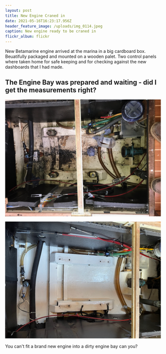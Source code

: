 ```yaml
---
layout: post
title: New Engine Craned in
date: 2021-05-16T16:23:17.956Z
header_feature_image: /uploads/img_0114.jpeg
caption: New engine ready to be craned in
flickr_album: flickr
---
```

New Betamarine engine arrived at the marina in a big cardboard box. Beuatifully packaged and mounted on a wooden palet. Two control panels where taken home for safe keeping and for checking against the new dashboards that I had made.

## The Engine Bay was prepared and waiting - did I get the measurements right?

![Here is the engine bay after the engine was removed.](/uploads/enginebaybefore.jpeg "Here is the engine bay after the engine was removed.")

![Now cleaned and degreased and 3 coats of bilge paint.](/uploads/enginebayafter.jpeg "Now cleaned and degreased and 3 coats of bilge paint.")

You can't fit a brand new engine into a dirty engine bay can you?